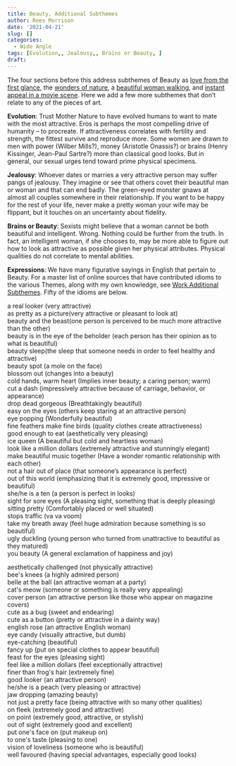 ```yaml
---
title: Beauty, Additional Subthemes
author: Rees Morrison
date: '2021-04-21'
slug: []
categories:
  - Wide Angle
tags: [Evolution,, Jealousy,, Brains or Beauty, ]
draft: 
---
```


The four sections before this address subthemes of Beauty as [love from the first glance](https://bit.ly/3sB967G), the [wonders of nature](https://bit.ly/3dDvI3g), a [beautiful woman walking](https://bit.ly/3sB967G), and [instant appeal in a movie scene](https://bit.ly/3er5yzI).  Here we add a few more subthemes that don’t relate to any of the pieces of art.

<!--more-->

**Evolution**:   Trust Mother Nature to have evolved humans to want to mate with the most attractive.  Eros is perhaps the most compelling drive of humanity – to procreate.  If attractiveness correlates with fertility and strength, the fittest survive and reproduce more.  Some women are drawn to men with power (Wilber Mills?), money (Aristotle Onassis?) or brains (Henry Kissinger, Jean-Paul Sartre?) more than classical good looks.  But in general, our sexual urges tend toward prime physical specimens.  

**Jealousy**:  Whoever dates or marries a very attractive person may suffer pangs of jealousy.  They imagine or see that others covet their beautiful man or woman and that can end badly.  The green-eyed monster gnaws at almost all couples somewhere in their relationship.  If you want to be happy for the rest of your life, never make a pretty woman your wife may be flippant, but it touches on an uncertainty about fidelity.

**Brains or Beauty**:  Sexists might believe that a woman cannot be both beautiful and intelligent.  Wrong.  Nothing could be further from the truth.  In fact, an intelligent woman, if she chooses to, may be more able to figure out how to look as attractive as possible given her physical attributes.  Physical qualities do not correlate to mental abilities.

**Expressions**:  We have many figurative sayings in English that pertain to Beauty.  For a master list of online sources that have contributed idioms to the various Themes, along with my own knowledge, see [Work Additional Subthemes](https://themesfromart.com/post/2021-02-26-workadditional/workperspective/).  Fifty of the idioms are below.

<!--Here are the sayings.-->

a real looker (very attractive)  
as pretty as a picture(very attractive or pleasant to look at)   
beauty and the beast(one person is perceived to be much more attractive than the other)   
beauty is in the eye of the beholder (each person has their opinion as to what is beautiful)   
beauty sleep(the sleep that someone needs in order to feel healthy and attractive)  
beauty spot (a mole on the face)   
blossom out (changes into a beauty)   
cold hands, warm heart (Implies inner beauty; a caring person; warm)  
cut a dash (impressively attractive because of carriage, behavior, or appearance)   
drop dead gorgeous (Breathtakingly beautiful)   
easy on the eyes (others keep staring at an attractive person)   
eye popping (Wonderfully beautiful)   
fine feathers make fine birds (quality clothes create attractiveness)   
good enough to eat (aesthetically very pleasing)  
ice queen (A beautiful but cold and heartless woman)   
look like a million dollars (extremely attractive and stunningly elegant)  
make beautiful music together (Have a wonder romantic relationship with each other)   
not a hair out of place (that someone’s appearance is perfect)   
out of this world (emphasizing that it is extremely good, impressive or beautiful)   
she/he is a ten (a person is perfect in looks)   
sight for sore eyes (A pleasing sight, something that is deeply pleasing)   
sitting pretty (Comfortably placed or well situated)   
stops traffic (va va voom)    
take my breath away (feel huge admiration because something is so beautiful)   
ugly duckling (young person who turned from unattractive to beautiful as they matured)   
you beauty (A general exclamation of happiness and joy)   

aesthetically challenged (not physically attractive)  
bee's knees (a highly admired person)  
belle at the ball (an attractive woman at a party)  
cat's meow (someone or something is really very appealing)  
cover person (an attractive person like those who appear on magazine covers)  
cute as a bug (sweet and endearing)  
cute as a button (pretty or attractive in a dainty way)  
english rose (an attractive English woman)  
eye candy (visually attractive, but dumb)  
eye-catching (beautiful)  
fancy up (put on special clothes to appear beautiful)  
feast for the eyes (pleasing sight)  
feel like a million dollars (feel exceptionally attractive)  
finer than frog's hair (extremely fine)  
good looker (an attractive person)  
he/she is a peach (very pleasing or attractive)  
jaw dropping (amazing beauty)  
not just a pretty face (being attractive with so many other qualities)  
on fleek (extremely good and attractive)  
on point (extremely good, attractive, or stylish)  
out of sight (extremely good and excellent)  
put one's face on (put makeup on)  
to one's taste (pleasing to one)  
vision of loveliness (someone who is beautiful)  
well favoured (having special advantages, especially good looks)  


